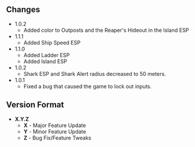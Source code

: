 ## Changes
- 1.0.2
  + Added color to Outposts and the Reaper's Hideout in the Island ESP
- 1.1.1
  + Added Ship Speed ESP
- 1.1.0
  + Added Ladder ESP
  + Added Island ESP
- 1.0.2 
  + Shark ESP and Shark Alert radius decreased to 50 meters.
- 1.0.1 
  + Fixed a bug that caused the game to lock out inputs.

## Version Format
  - **X.Y.Z**
    + **X** - Major Feature Update
    + **Y** - Minor Feature Update
    + **Z** - Bug Fix/Feature Tweaks
